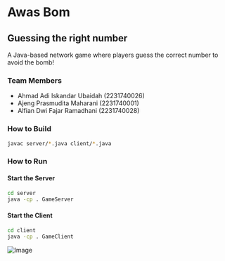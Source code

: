# Awas Bom
## Guessing the right number

A Java-based network game where players guess the correct number to avoid the bomb!

### Team Members
- Ahmad Adi Iskandar Ubaidah (2231740026)
- Ajeng Prasmudita Maharani (2231740001)
- Alfian Dwi Fajar Ramadhani (2231740028)

### How to Build
```bash
javac server/*.java client/*.java
```

### How to Run

#### Start the Server
```bash
cd server
java -cp . GameServer
```

#### Start the Client
```bash
cd client
java -cp . GameClient
```

![Image](https://github.com/user-attachments/assets/ef1d8103-77be-4663-ac76-7d4ec72d39fe)